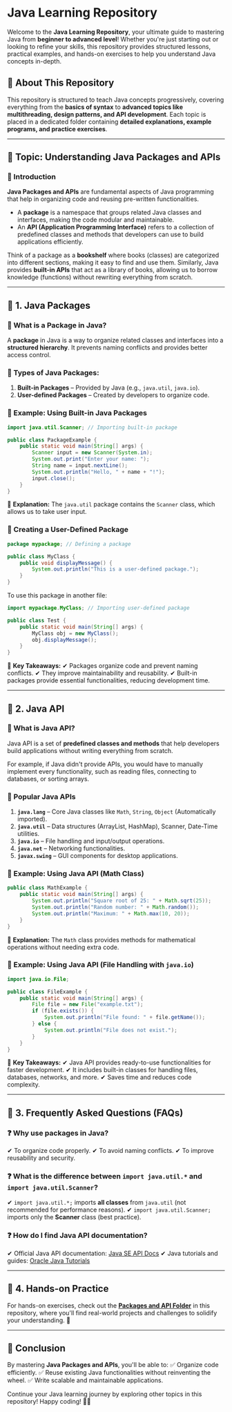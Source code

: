 # Java Learning Repository

Welcome to the **Java Learning Repository**, your ultimate guide to mastering Java from **beginner to advanced level**! Whether you're just starting out or looking to refine your skills, this repository provides structured lessons, practical examples, and hands-on exercises to help you understand Java concepts in-depth.

## 📌 About This Repository
This repository is structured to teach Java concepts progressively, covering everything from the **basics of syntax** to **advanced topics like multithreading, design patterns, and API development**. Each topic is placed in a dedicated folder containing **detailed explanations, example programs, and practice exercises**.

---

## 📖 Topic: Understanding Java Packages and APIs
### 🔹 Introduction
**Java Packages and APIs** are fundamental aspects of Java programming that help in organizing code and reusing pre-written functionalities.

- A **package** is a namespace that groups related Java classes and interfaces, making the code modular and maintainable.
- An **API (Application Programming Interface)** refers to a collection of predefined classes and methods that developers can use to build applications efficiently.

Think of a package as a **bookshelf** where books (classes) are categorized into different sections, making it easy to find and use them. Similarly, Java provides **built-in APIs** that act as a library of books, allowing us to borrow knowledge (functions) without rewriting everything from scratch.

---

## 📌 1. Java Packages
### 🔹 What is a Package in Java?
A **package** in Java is a way to organize related classes and interfaces into a **structured hierarchy**. It prevents naming conflicts and provides better access control.

### 🔹 Types of Java Packages:
1. **Built-in Packages** – Provided by Java (e.g., `java.util`, `java.io`).
2. **User-defined Packages** – Created by developers to organize code.

### 📌 Example: Using Built-in Java Packages
```java
import java.util.Scanner; // Importing built-in package

public class PackageExample {
    public static void main(String[] args) {
        Scanner input = new Scanner(System.in);
        System.out.print("Enter your name: ");
        String name = input.nextLine();
        System.out.println("Hello, " + name + "!");
        input.close();
    }
}
```
📌 **Explanation:** The `java.util` package contains the `Scanner` class, which allows us to take user input.

### 📌 Creating a User-Defined Package
```java
package mypackage; // Defining a package

public class MyClass {
    public void displayMessage() {
        System.out.println("This is a user-defined package.");
    }
}
```
To use this package in another file:
```java
import mypackage.MyClass; // Importing user-defined package

public class Test {
    public static void main(String[] args) {
        MyClass obj = new MyClass();
        obj.displayMessage();
    }
}
```

📌 **Key Takeaways:**
✔ Packages organize code and prevent naming conflicts.
✔ They improve maintainability and reusability.
✔ Built-in packages provide essential functionalities, reducing development time.

---

## 📌 2. Java API
### 🔹 What is Java API?
Java API is a set of **predefined classes and methods** that help developers build applications without writing everything from scratch.

For example, if Java didn't provide APIs, you would have to manually implement every functionality, such as reading files, connecting to databases, or sorting arrays.

### 🔹 Popular Java APIs
1. **`java.lang`** – Core Java classes like `Math`, `String`, `Object` (Automatically imported).
2. **`java.util`** – Data structures (ArrayList, HashMap), Scanner, Date-Time utilities.
3. **`java.io`** – File handling and input/output operations.
4. **`java.net`** – Networking functionalities.
5. **`javax.swing`** – GUI components for desktop applications.

### 📌 Example: Using Java API (Math Class)
```java
public class MathExample {
    public static void main(String[] args) {
        System.out.println("Square root of 25: " + Math.sqrt(25));
        System.out.println("Random number: " + Math.random());
        System.out.println("Maximum: " + Math.max(10, 20));
    }
}
```
📌 **Explanation:** The `Math` class provides methods for mathematical operations without needing extra code.

### 📌 Example: Using Java API (File Handling with `java.io`)
```java
import java.io.File;

public class FileExample {
    public static void main(String[] args) {
        File file = new File("example.txt");
        if (file.exists()) {
            System.out.println("File found: " + file.getName());
        } else {
            System.out.println("File does not exist.");
        }
    }
}
```
📌 **Key Takeaways:**
✔ Java API provides ready-to-use functionalities for faster development.
✔ It includes built-in classes for handling files, databases, networks, and more.
✔ Saves time and reduces code complexity.

---

## 📌 3. Frequently Asked Questions (FAQs)
### ❓ Why use packages in Java?
✔ To organize code properly.
✔ To avoid naming conflicts.
✔ To improve reusability and security.

### ❓ What is the difference between `import java.util.*` and `import java.util.Scanner`?
✔ `import java.util.*;` imports **all classes** from `java.util` (not recommended for performance reasons).
✔ `import java.util.Scanner;` imports only the **Scanner** class (best practice).

### ❓ How do I find Java API documentation?
✔ Official Java API documentation: [Java SE API Docs](https://docs.oracle.com/en/java/javase/)
✔ Java tutorials and guides: [Oracle Java Tutorials](https://docs.oracle.com/javase/tutorial/)

---

## 📌 4. Hands-on Practice
For hands-on exercises, check out the **[Packages and API Folder](./packages-and-api/)** in this repository, where you'll find real-world projects and challenges to solidify your understanding. 🚀

---

## 📌 Conclusion
By mastering **Java Packages and APIs**, you'll be able to:
✅ Organize code efficiently.
✅ Reuse existing Java functionalities without reinventing the wheel.
✅ Write scalable and maintainable applications.

Continue your Java learning journey by exploring other topics in this repository! Happy coding! 🎯🚀

